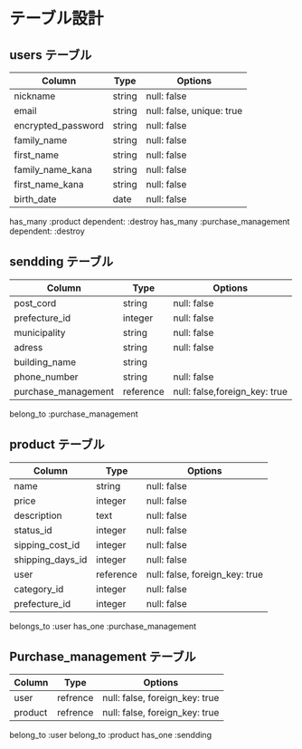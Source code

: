 # テーブル設計

## users テーブル

| Column                  | Type   | Options                   |
| ----------------------- | ------ | ------------------------- |
| nickname                | string | null: false               |
| email                   | string | null: false, unique: true |
| encrypted_password      | string | null: false               |
| family_name             | string | null: false               |
| first_name              | string | null: false               |
| family_name_kana        | string | null: false               |
| first_name_kana         | string | null: false               |
| birth_date              | date   | null: false               |

has_many :product dependent: :destroy
has_many :purchase_management dependent: :destroy



## sendding テーブル

| Column              | Type      | Options     |
| ------------------- | --------- | ------------|
| post_cord           | string    | null: false |
| prefecture_id       | integer   | null: false |
| municipality        | string    | null: false |
| adress              | string    | null: false |
| building_name       | string    |             |
| phone_number        | string    | null: false |
| purchase_management | reference | null: false,foreign_key: true|

belong_to :purchase_management

## product テーブル

| Column           | Type      | Options                        |
| ---------------- | --------- | ------------------------------ |
| name             | string    | null: false                    |
| price            | integer   | null: false                    |
| description      | text      | null: false                    |
| status_id        | integer   | null: false                    |
| sipping_cost_id  | integer   | null: false                    |
| shipping_days_id | integer   | null: false                    |
| user             | reference | null: false, foreign_key: true |
| category_id      | integer   | null: false                    |
| prefecture_id    | integer   | null: false                    |

belongs_to :user 
has_one :purchase_management


## Purchase_management テーブル

| Column       | Type      | Options                        |
| ------------ | -------   | ------------------------------ |
| user         | refrence  | null: false, foreign_key: true |
| product      | refrence  | null: false, foreign_key: true |

belong_to :user 
belong_to :product 
has_one :sendding 